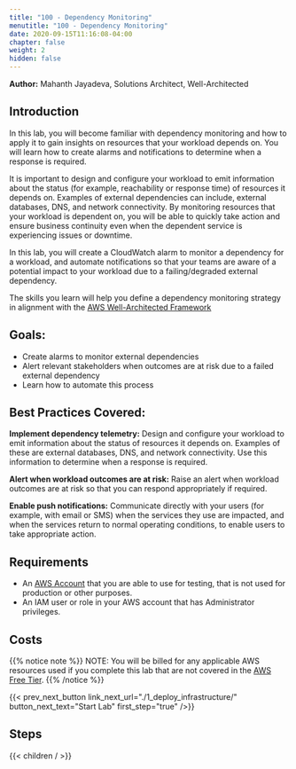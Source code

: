 ```yaml
---
title: "100 - Dependency Monitoring"
menutitle: "100 - Dependency Monitoring"
date: 2020-09-15T11:16:08-04:00
chapter: false
weight: 2
hidden: false
---
```


**Author:** Mahanth Jayadeva, Solutions Architect, Well-Architected

## Introduction

In this lab, you will become familiar with dependency monitoring and how to apply it to gain insights on resources that your workload depends on. You will learn how to create alarms and notifications to determine when a response is required.

It is important to design and configure your workload to emit information about the status (for example, reachability or response time) of resources it depends on. Examples of external dependencies can include, external databases, DNS, and network connectivity. By monitoring resources that your workload is dependent on, you will be able to quickly take action and ensure business continuity even when the dependent service is experiencing issues or downtime.

In this lab, you will create a CloudWatch alarm to monitor a dependency for a workload, and automate notifications so that your teams are aware of a potential impact to your workload due to a failing/degraded external dependency.

The skills you learn will help you define a dependency monitoring strategy in alignment with the [AWS Well-Architected Framework](https://aws.amazon.com/architecture/well-architected/)

## Goals:

* Create alarms to monitor external dependencies
* Alert relevant stakeholders when outcomes are at risk due to a failed external dependency
* Learn how to automate this process

## Best Practices Covered:

**Implement dependency telemetry:** Design and configure your workload to emit information about the status of resources it depends on. Examples of these are external databases, DNS, and network connectivity. Use this information to determine when a response is required.

**Alert when workload outcomes are at risk:** Raise an alert when workload outcomes are at risk so that you can respond appropriately if required.

**Enable push notifications:** Communicate directly with your users (for example, with email or SMS) when the services they use are impacted, and when the services return to normal operating conditions, to enable users to take appropriate action.

## Requirements

* An [AWS Account](https://portal.aws.amazon.com/gp/aws/developer/registration/index.html) that you are able to use for testing, that is not used for production or other purposes.
* An IAM user or role in your AWS account that has Administrator privileges.

## Costs
{{% notice note %}}
NOTE: You will be billed for any applicable AWS resources used if you complete this lab that are not covered in the [AWS Free Tier](https://aws.amazon.com/free/).
{{% /notice %}}

{{< prev_next_button link_next_url="./1_deploy_infrastructure/" button_next_text="Start Lab" first_step="true" />}}

## Steps
{{< children  / >}}
